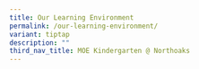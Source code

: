 ```yaml
---
title: Our Learning Environment
permalink: /our-learning-environment/
variant: tiptap
description: ""
third_nav_title: MOE Kindergarten @ Northoaks
---
```

